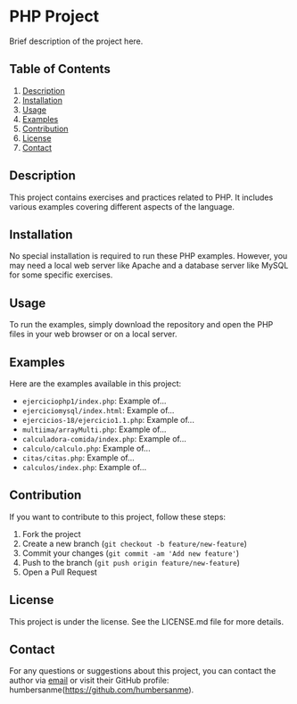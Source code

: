 # PHP Project

Brief description of the project here.

## Table of Contents

1. [Description](#description)
2. [Installation](#installation)
3. [Usage](#usage)
4. [Examples](#examples)
5. [Contribution](#contribution)
6. [License](#license)
7. [Contact](#contact)

## Description

This project contains exercises and practices related to PHP. It includes various examples covering different aspects of the language.

## Installation

No special installation is required to run these PHP examples. However, you may need a local web server like Apache and a database server like MySQL for some specific exercises.

## Usage

To run the examples, simply download the repository and open the PHP files in your web browser or on a local server.

## Examples

Here are the examples available in this project:

- `ejerciciophp1/index.php`: Example of...
- `ejerciciomysql/index.html`: Example of...
- `ejercicios-18/ejercicio1.1.php`: Example of...
- `multiima/arrayMulti.php`: Example of...
- `calculadora-comida/index.php`: Example of...
- `calculo/calculo.php`: Example of...
- `citas/citas.php`: Example of...
- `calculos/index.php`: Example of...

## Contribution

If you want to contribute to this project, follow these steps:

1. Fork the project
2. Create a new branch (`git checkout -b feature/new-feature`)
3. Commit your changes (`git commit -am 'Add new feature'`)
4. Push to the branch (`git push origin feature/new-feature`)
5. Open a Pull Request

## License

This project is under the  license. See the LICENSE.md file for more details.

## Contact

For any questions or suggestions about this project, you can contact the author via [email](mailto:youremail@example.com) or visit their GitHub profile: humbersanme(https://github.com/humbersanme).
